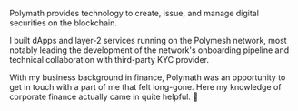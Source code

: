 Polymath provides technology to create, issue, and manage digital securities on the blockchain.

I built dApps and layer-2 services running on the Polymesh network, most notably leading the development of the network's onboarding pipeline and technical collaboration with third-party KYC provider.

With my business background in finance, Polymath was an opportunity to get in touch with a part of me that felt long-gone. Here my knowledge of corporate finance actually came in quite helpful. 🏦